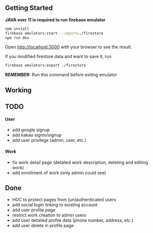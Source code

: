 ## Getting Started

**JAVA over 11 is required to run firebase emulator**

```bash
npm install
firebase emulators:start --import=./firestore
npm run dev
```

Open [http://localhost:3000](http://localhost:3000) with your browser to see the result.


If you modified firestore data and want to save it, run
```bash
firebase emulators:export ./firestore
```
**REMEMBER:** Run this command before exiting emulator

## Working

## TODO

#### User
- add google signup
- add kakao signin/signup
- add user privilege (admin, user, etc.)

#### Work
- fix work detail page (detailed work description, deleting and editing work)
- add enrollment of work (only admin could see)

## Done
- HOC to protect pages from [un]authenticated users
- add social login linking to existing account
- add user profile page
- restrict work creation to admin users
- add user detailed profile data (phone number, address, etc.)
- add user delete in profile page

